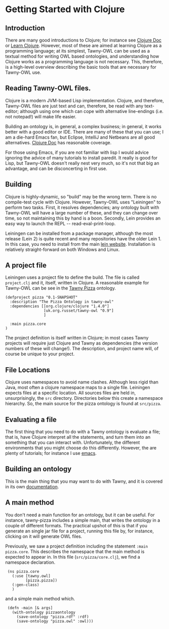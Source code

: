 Getting Started with Clojure
============================

## Introduction 

There are many good introductions to Clojure; for instance see
[Clojure Doc](http://clojure-doc.org/) or 
[Learn Clojure](http://learn-clojure.com). However, most of these are aimed at
learning Clojure as a programming language; at its simplest, Tawny-OWL can be
used as a textual method for writing OWL based ontologies, and understanding
how Clojure works as a programming language is not necessary. This, therefore,
is a high-level overview describing the basic tools that are necessary for
Tawny-OWL use. 

## Reading Tawny-OWL files. 

Clojure is a modern JVM-based Lisp implementation. Clojure, and therefore,
Tawny-OWL files are just text and can, therefore, be read with any
text-editor; although using one which can cope with alternative line-endings
(i.e. not notepad!) will make life easier. 

Building an ontology is, in general, a complex business; in general, it works
better with a good editor or IDE. There are many of these that you can use; I
am a die-hard Emacs fan, but Eclipse, IntelliJ and Netbeans are all good
alternatives.
[Clojure Doc](http://clojure-doc.org/articles/ecosystem/development_tools.html)
has reasonable coverage. 

For those using Emacs, if you are not familiar with lisp I would advice
ignoring the advice of many tutorials to install paredit. It really is good
for Lisp, but Tawny-OWL doesn't really nest very much, so it's not that big an
advantage, and can be disconcerting in first use. 

## Building

Clojure is highly-dynamic, so "build" may be the wrong term. There is no
compile-test cycle with Clojure. However, Tawny-OWL uses "Leiningen" to
perform two tasks. First, it resolves dependencies; any ontology built with
Tawny-OWL will have a large number of these, and they can change over time, so
not maintaining this by hand is a boon. Secondly, Lein provides an easy way to
launch the REPL -- read-eval-print-loop. 

Leiningen can be installed from a package manager, although the most release
(Lein 2) is quite recent and many repositories have the older Lein 1. In this
case, you need to install from the main
[lein website](https://github.com/technomancy/leiningen). Installation is
relatively straight-forward on both Windows and Linux. 

## A project file

Leiningen uses a project file to define the build. The file is called
`project.clj` and it, itself, written in Clojure. A reasonable example for
Tawny-OWL can be see in the
[Tawny Pizza](https://github.com/phillord/tawny-pizza) ontology. 

    (defproject pizza "0.1-SNAPSHOT"
      :description "The Pizza Ontology in tawny-owl"
      :dependencies [[org.clojure/clojure "1.4.0"]
                     [uk.org.russet/tawny-owl "0.9"]
                     ]
    
      :main pizza.core
    )
    
The project definition is itself written in Clojure; in most cases Tawny
projects will require just Clojure and Tawny as dependencies (the version
numbers of these will change!). The description, and project name will, of
course be unique to your project.

## File Locations

Clojure uses namespaces to avoid name clashes. Although less rigid than Java,
most often a clojure namespace maps to a single file. Leiningen expects files
at a specific location. All sources files are held in, unsurprisingly, the
`src` directory. Directories below this create a namespace hierarchy. So, the
main source for the pizza ontology is found at `src/pizza`. 

## Evaluating a file

The first thing that you need to do with a Tawny ontology is evaluate a file;
that is, have Clojure interpret all the statements, and turn them into an
something that you can interact with. Unfortunately, the different
environments that you might choose do this differently. However, the are
plenty of tutorials; for instance I use 
[emacs](http://clojure-doc.org/articles/tutorials/emacs.html). 

## Building an ontology

This is the main thing that you may want to do with Tawny, and it is covered
in its own [documentation](getting-start.md). 

## A main method

You don't need a main function for an ontology, but it can be useful. For
instance, tawny-pizza includes a simple main, that writes the ontology in a
couple of different formats. The practical upshot of this is that if you
generate an single jar file for a project, running this file by, for instance,
clicking on it will generate OWL files. 

Previously, we saw a project definition including the statement `:main
pizza.core`. This describes the namespace that the main method is expected to
appear in. In this file (`src/pizza/core.clj`), we find a namespace
declaration. 

     (ns pizza.core
       (:use [tawny.owl] 
             [pizza.pizza])
       (:gen-class)
       )

and a simple main method which. 

     (defn -main [& args]
       (with-ontology pizzaontology
         (save-ontology "pizza.rdf" :rdf)
         (save-ontology "pizza.owl" :owl)))
     
